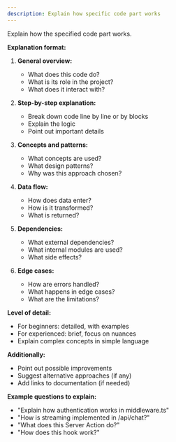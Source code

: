 ```yaml
---
description: Explain how specific code part works
---
```


Explain how the specified code part works.

**Explanation format:**

1. **General overview:**
   - What does this code do?
   - What is its role in the project?
   - What does it interact with?

2. **Step-by-step explanation:**
   - Break down code line by line or by blocks
   - Explain the logic
   - Point out important details

3. **Concepts and patterns:**
   - What concepts are used?
   - What design patterns?
   - Why was this approach chosen?

4. **Data flow:**
   - How does data enter?
   - How is it transformed?
   - What is returned?

5. **Dependencies:**
   - What external dependencies?
   - What internal modules are used?
   - What side effects?

6. **Edge cases:**
   - How are errors handled?
   - What happens in edge cases?
   - What are the limitations?

**Level of detail:**
- For beginners: detailed, with examples
- For experienced: brief, focus on nuances
- Explain complex concepts in simple language

**Additionally:**
- Point out possible improvements
- Suggest alternative approaches (if any)
- Add links to documentation (if needed)

**Example questions to explain:**
- "Explain how authentication works in middleware.ts"
- "How is streaming implemented in /api/chat?"
- "What does this Server Action do?"
- "How does this hook work?"

